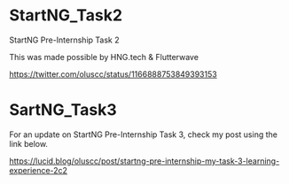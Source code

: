 # StartNG_Task2
StartNG Pre-Internship Task 2

This was made possible by HNG.tech & Flutterwave

https://twitter.com/oluscc/status/1166888753849393153

# SartNG_Task3

For an update on StartNG Pre-Internship Task 3, check my post using the link below.

https://lucid.blog/oluscc/post/startng-pre-internship-my-task-3-learning-experience-2c2
